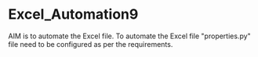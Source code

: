 # Excel_Automation9
AIM is to automate the Excel file.  To automate the Excel file "properties.py" file need to be configured as per the requirements.
